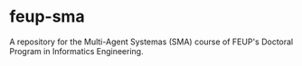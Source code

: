 # feup-sma

A repository for the Multi-Agent Systemas (SMA) course of FEUP's Doctoral Program in Informatics Engineering.